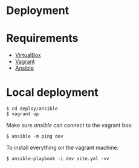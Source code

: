 Deployment
==========

# Requirements

* [VirtualBox](https://www.virtualbox.org/)
* [Vagrant](https://www.vagrantup.com)
* [Ansible](http://www.ansible.com/)


# Local deployment

    $ cd deploy/ansible
    $ vagrant up

Make sure _ansible_ can connect to the vagrant box:

    $ ansible -m ping dev

To install everything on the vagrant machine:

    $ ansible-playbook -i dev site.yml -vv
